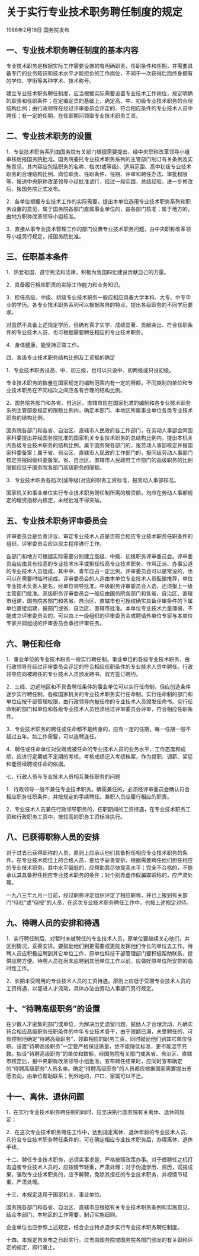 # 关于实行专业技术职务聘任制度的规定

1986年2月18日 国务院发布　

<!-- INFO END -->

## 一、专业技术职务聘任制度的基本内容

专业技术职务是根据实际工作需要设置的有明确职责、任职条件和任期，并需要具备专门的业务知识和技术水平才能担负的工作岗位，不同于一次获得后而终身拥有的学位、学衔等各种学术、技术称号。

建立专业技术职务聘任制度，应当根据实际需要设置专业技术工作岗位，规定明确的职责和任职条件；在定编定员的基础上，确定高、中、初级专业技术职务的合理结构比例；由行政领导在经过评审委员会评定的、符合相应条件的专业技术人员中聘任；有一定的任期，在任职期间领取专业技术职务工资。

## 二、专业技术职务的设置

1．专业技术职务系列由国务院有关部门根据需要提出，经中央职称改革领导小组审核后报国务院批准。国务院委托专业技术职务系列的主管部门制订有关条例及实施意见，其内容应包括职务的名称、档次(或等级)、适用范围、高中初级专业技术职务的合理结构比例、岗位职责、任职条件、任期、评审和聘任办法、审批权限等，报送中央职称改革领导小组批准试行，经过一段实践，总结经验，进一步修改后，报国务院正式发布。

2．各单位根据专业技术工作的实际需要，提出本单位选用专业技术职务系列和职务设置的意见，属于国务院各部门直属事业单位的，由各部门核准；属于地方的，由地方职称改革领导小组核准。

3．直接从事专业技术管理工作的部门设置专业技术职务问题，由中央职称改革领导小组另行规定，报国务院批准。

## 三、任职基本条件

1．热爱祖国，遵守宪法和法律，积极为我国四化建设贡献自己的力量。

2．具备履行相应职责的实际工作能力和业务知识。

3．担任高级、中级、初级专业技术职务一般应相应具备大学本科、大专、中专毕业的学历。各专业技术职务系列可以根据各自的特点，提出各级职务的不同学历要求。

对虽然不具备上述规定学历，但确有真才实学、成绩显著、贡献突出、符合任职条件的专业技术人员，也可根据需要聘任相应的专业技术职务。

4．身体健康，能坚持正常工作。

四、各级专业技术职务结构比例及工资额的确定

1．专业技术职务设高、中、初三级，也可以只设中、初两级或只设初级。

专业技术职务的数量在国家规定的编制范围内有一定的限额，不同类别的单位和专业技术职务在不同档次之间应各有合理的结构比例。

2．国务院各部门和各省、自治区、直辖市应在国家批准的编制和各专业技术职务系列主管部委规定的限额比例内，确定本部门、本地区所属事业单位各类专业技术职务的结构比例。

国务院各部门和各省、自治区、直辖市人民政府各工作部门，在劳动人事部会同国家科委提出并经国务院批准的国家机关专业技术职务的总结构比例内，提出本机关内各级专业技术职务的结构比例。属于国务院各部门的，报劳动人事部核定并报国家科委备案；属于省、自治区、直辖市人民政府工作部门的，报同级劳动人事部门核定并报同级科委备案。省、自治区、直辖市人民政府工作部门的高级职务的比例限额应低于国务院各部门高级职务的限额。

3．专业技术职务各档次(或等级)对应的职务工资标准，报劳动人事部核准。

国家机关和事业单位实行专业技术职务聘任制所需的增资额，均应在劳动人事部规定的增资指标内核定，未经批准不得突破。

## 五、专业技术职务评审委员会

评审委员会是负责评议、审定专业技术人员是否符合相应专业技术职务任职条件的组织。评审委员会应以民主程序进行工作。

各部门和地方可根据实际需要分别建立高级、中级、初级职务评审委员会。评审委员会应由具有较高的专业技术水平或担任较高专业技术职务、作风正派、办事公道的专业技术人员组成，其中中、青年应占一定比例。评审委员会可以是常设的，也可以在需要时临时组成。评审委员会的人选由本单位专业技术人员酝酿推荐，单位专业技术负责人提名，经单位领导批准。中级职务评审委员会人选，还须报上一级主管部门批准。高级职务评审委员会一般应由国务院各部门和各省、自治区、直辖市组建，国务院各部门和各省、自治区、直辖市也可授权确实具备评审条件的下属单位直接组建，报部门或省、自治区、直辖市批准。本单位专业技术力量薄弱，不能成立评审委员会的，可以由上一级组织的评审委员会或聘请外单位专家与本单位专家共同组成的评审委员会承担评审任务。

## 六、聘任和任命

1．事业单位的专业技术职务一般实行聘任制。事业单位的各级专业技术职务，由行政领导在经过评审委员会评定的符合相应任职条件的专业技术人员中聘任。行政领导应向被聘任的专业技术人员颁发聘书，双方签订聘约。

2．三线、边远地区和不具备聘任条件的事业单位可以实行任命制，但应创造条件逐步实行聘任制。各级国家机关的专业技术职务实行任命制。实行任命制的部门和单位应按干部管理权限，由行政领导向被任命的专业技术人员颁发任命书。实行任命制的部门和单位和各级专业技术人员也须经过评审委员会评审，符合相应任职条件。

3．专业技术职务的聘任或任命都不是终身的，应有一定的任期，每一任期一般不超过五年。如工作需要，可以连聘连任。

4．聘任或任命单位对受聘或被任命的专业技术人员的业务水平、工作态度和成绩，应进行定期或不定期的考核。考核成绩记入考绩档案，作为提职、调薪、奖惩和能否续聘或任命的依据。

七、行政人员与专业技术人员相互兼任职务的问题

1．行政领导一般不兼任专业技术职务。确需兼任的，必须经评审委员会确认符合相应职务任职条件，并按规定的手续聘任。兼职人员应履行相应的职责。

2．专业技术人员兼任行政领导职务的，任职期间的工资待遇，在专业技术职务工资和行政职务工资中，按较高的职务工资标准执行。

## 八、已获得职称人员的安排

对于过去已获得职称的人员，原则上应承认他们具备担任相应专业技术职务的条件。在专业技术岗位上的合格人员，要给予妥善安排，根据需要聘任他们担任相应的专业技术职务，其中水平偏低的，应帮助其尽快提高水平；完全不合格的，不能承认其具备担任相应专业技术职务的条件；对个别弄虚作假骗取职称的，应严肃处理。

一九八三年九月一日前，经过职称评定组织评定了相应职称，并已上报到有关部门“待批”或“待授”的人员，在这次专业技术职务聘任工作中，也按上述规定对待。

## 九、待聘人员的安排和待遇

1．实行聘任制后，对暂时未被聘任的专业技术人员，原单位要继续关心他们，并区别情况，妥善安排。要鼓励他们到更需要或更能发挥他们专长的单位去工作。待聘人员应积极应聘到其它单位工作，原单位科技干部管理部门要积极帮助联系，提供应聘方便。待聘人员在尚未应聘到其他单位工作以前，应做好原单位所安排的临时性工作。

2．长期未受聘用的专业技术人员的工资待遇，原则上应低于受聘专业技术人员的工资待遇，以促进人才流动，具体办法由劳动人事部门另行规定。

## 十、“待聘高级职务”的设置

在少数人才密集的部门或单位，为解决历史遗留问题，鼓励人才合理流动，凡确实符合相应高级职务任职条件的中年专业技术骨干，由于限额已满，未受聘任的，可有控制地确定“待聘高级职务”，领取相应的职务工资，同时鼓励他们到其它单位任职。设置“待聘高级职务”一定要严格保证质量，绝不能降低标准，更不能滥竽充数。拟设“待聘高级职务”的单位和数额，经国务院有关部门或各省、自治区、直辖市核定后，报中央职称改革领导小组批准。宣布聘任结果时，应同时宣布确定的“待聘高级职务”人员名单。确定“待聘高级职务”的人员都应根据国家需要提出志愿去向，由单位帮助联系；到外地的，户口、家属可以不迁。

## 十一、离休、退休问题

1．在实行专业技术职务聘任制的同时，应坚决执行国务院有关离休、退休的规定；

2．在这次专业技术职务聘任工作中，达到规定离休、退休年龄的专业技术人员，凡符合专业技术职务聘任条件的，可在确定相应专业技术职务后，办理离休、退休手续。

十二、聘任专业技术职务，必须实事求是，严格按照政策办事。对于借聘任之机打击迫害专业技术人员的，应按情节轻重，严肃处理；对于伪造学历、资历，谎报成果，骗取专业技术职务的，应予解聘，免除其担任的专业技术职务，并视情节轻重，严肃处理。

十三、本规定适用于国家机关、事业单位。

国务院各部门和各省、自治区、直辖市应根据有关专业技术职务条例和实施意见，结合本部门、本地区的工作需要，制订实施细则。

企业单位也应参照上述规定，结合企业特点逐步实行专业技术职务聘任制度。

十四、本规定自发布之日起实行。过去由国务院或国务院各部门颁发的有关职称评定的规定，即行废止。
